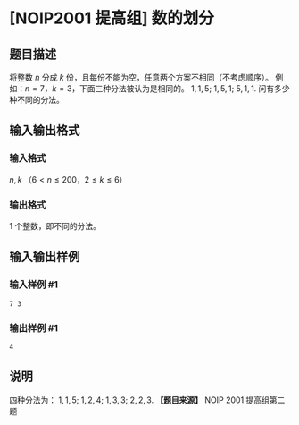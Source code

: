 # [NOIP2001 提高组] 数的划分

## 题目描述

将整数 $n$ 分成 $k$ 份，且每份不能为空，任意两个方案不相同（不考虑顺序）。 例如：$n=7$，$k=3$，下面三种分法被认为是相同的。
$1,1,5$; $1,5,1$; $5,1,1$. 问有多少种不同的分法。

## 输入输出格式

### 输入格式

  

$n,k$ （$6<n \le 200$，$2 \le k \le 6$）

### 输出格式

  

$1$ 个整数，即不同的分法。

## 输入输出样例

### 输入样例 #1

    
    
    7 3
    

### 输出样例 #1

    
    
    4
    

## 说明

四种分法为： $1,1,5$; $1,2,4$; $1,3,3$; $2,2,3$. **【题目来源】** NOIP 2001 提高组第二题

